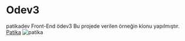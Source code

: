 # Odev3
patikadev Front-End ödev3 
Bu projede verilen örneğin klonu yapılmıştır.
[Patika](https://www.patika.dev/tr)
![patika](https://user-images.githubusercontent.com/113728651/200201070-03192132-d240-4f25-a09a-056ce0ce6cfe.png)

